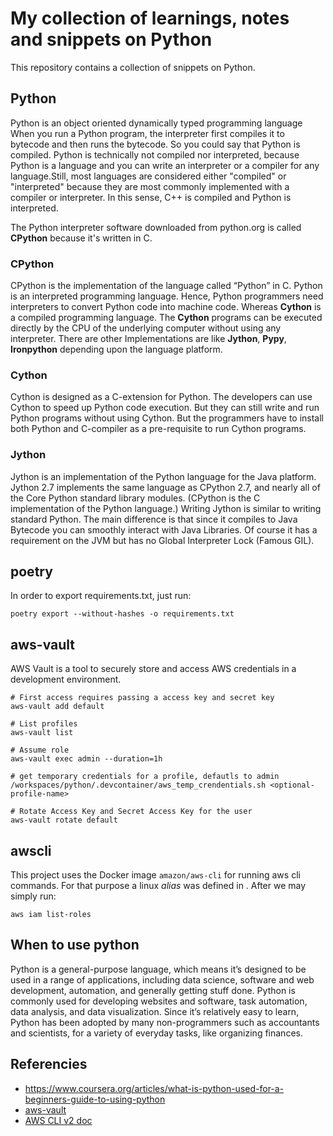 # My collection of learnings, notes and snippets on Python

This repository contains a collection of snippets on Python.

## Python
Python is an object oriented dynamically typed programming language
When you run a Python program, the interpreter first compiles it to bytecode and then runs the bytecode. So you could say that Python is compiled.
Python is technically not compiled nor interpreted, because Python is a language and you can write an interpreter or a compiler for any language.Still, most languages are considered either "compiled" or "interpreted" because they are most commonly implemented with a compiler or interpreter. In this sense, C++ is compiled and Python is interpreted.

The Python interpreter software downloaded from python.org is called **CPython** because it's written in C.

### CPython
CPython is the implementation of the language called “Python” in C. Python is an interpreted programming language. Hence, Python programmers need interpreters to convert Python code into machine code. Whereas **Cython** is a compiled programming language. The **Cython** programs can be executed directly by the CPU of the underlying computer without using any interpreter. There are other Implementations are like **Jython**, **Pypy**, **Ironpython** depending upon the language platform.

### Cython
Cython is designed as a C-extension for Python. The developers can use Cython to speed up Python code execution. But they can still write and run Python programs without using Cython. But the programmers have to install both Python and C-compiler as a pre-requisite to run Cython programs.

### Jython

Jython is an implementation of the Python language for the Java platform. Jython 2.7 implements the same language as CPython 2.7, and nearly all of the Core Python standard library modules. (CPython is the C implementation of the Python language.)
Writing Jython is similar to writing standard Python. The main difference is that since it compiles to Java Bytecode you can smoothly interact with Java Libraries. Of course it has a requirement on the JVM but has no Global Interpreter Lock (Famous GIL).

## poetry
In order to export requirements.txt, just run:
```shell
poetry export --without-hashes -o requirements.txt
```

## aws-vault
AWS Vault is a tool to securely store and access AWS credentials in a development environment.

```shell
# First access requires passing a access key and secret key
aws-vault add default

# List profiles
aws-vault list

# Assume role
aws-vault exec admin --duration=1h

# get temporary credentials for a profile, defautls to admin
/workspaces/python/.devcontainer/aws_temp_crendentials.sh <optional-profile-name>

# Rotate Access Key and Secret Access Key for the user
aws-vault rotate default
```

## awscli

This project uses the Docker image `amazon/aws-cli` for running aws cli commands. For that purpose a linux _alias_ was defined in [](.devcontainer/setup.sh). After we may simply run:

```shell
aws iam list-roles
```

## When to use python
Python is a general-purpose language, which means it’s designed to be used in a range of applications, including data science, software and web development, automation, and generally getting stuff done. Python is commonly used for developing websites and software, task automation, data analysis, and data visualization. Since it’s relatively easy to learn, Python has been adopted by many non-programmers such as accountants and scientists, for a variety of everyday tasks, like organizing finances.


## Referencies
- https://www.coursera.org/articles/what-is-python-used-for-a-beginners-guide-to-using-python
- [aws-vault](https://github.com/99designs/aws-vault)
- [AWS CLI v2 doc](https://awscli.amazonaws.com/v2/documentation/api/latest/reference/index.html)
